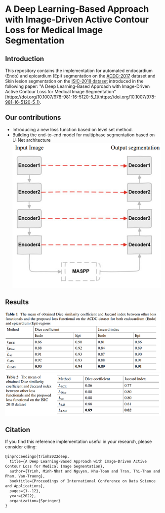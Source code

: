 # A Deep Learning-Based Approach with Image-Driven Active Contour Loss for Medical Image Segmentation
## Introduction
This repository contains the implementation for automated endocardium (Endo) and epicardium (Epi) segmentation on the [ACDC-2017](https://www.creatis.insa-lyon.fr/Challenge/acdc/index.html) dataset and Skin lesion segmentation on the [ISIC-2018 dataset](https://challenge.isic-archive.com/landing/2018/45/) introduced in the following paper: "A Deep Learning-Based Approach with Image-Driven Active Contour Loss for Medical Image Segmentation" [https://doi.org/10.1007/978-981-16-5120-5_1](https://doi.org/10.1007/978-981-16-5120-5_1).
## Our contributions
* Introducing a new loss function based on level set method.
* Building the end-to-end model for multiphase segmentation based on U-Net architecture
![model](image/model.png)
## Results
![table1](image/table1.png)
![table2](image/table2.png)
## Citation
If you find this reference implementation useful in your research, please consider citing:
```
@inproceedings{trinh2022deep,
  title={A Deep Learning-Based Approach with Image-Driven Active Contour Loss for Medical Image Segmentation},
  author={Trinh, Minh-Nhat and Nguyen, Nhu-Toan and Tran, Thi-Thao and Pham, Van-Truong},
  booktitle={Proceedings of International Conference on Data Science and Applications},
  pages={1--12},
  year={2022},
  organization={Springer}
}
```

